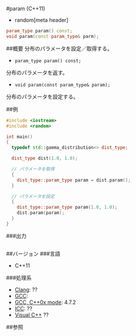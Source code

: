 #param (C++11)
* random[meta header]

```cpp
param_type param() const;
void param(const param_type& parm);
```

##概要
分布のパラメータを設定／取得する。

- `param_type param() const;`

分布のパラメータを返す。

- `void param(const param_type& param);`

分布のパラメータを設定する。

##例
```cpp
#include <iostream>
#include <random>

int main()
{
  typedef std::gamma_distribution<> dist_type;

  dist_type dist(1.0, 1.0);

  // パラメータを取得
  {
    dist_type::param_type param = dist.param();
  }

  // パラメータを設定
  {
    dist_type::param_type param(1.0, 1.0);
    dist.param(param);
  }
}
```


###出力
```
```

##バージョン
###言語
- C++11

###処理系
- [Clang](/implementation.md#clang): ??
- [GCC](/implementation.md#gcc): 
- [GCC, C++0x mode](/implementation.md#gcc): 4.7.2
- [ICC](/implementation.md#icc): ??
- [Visual C++](/implementation.md#visual_cpp) ??


##参照


